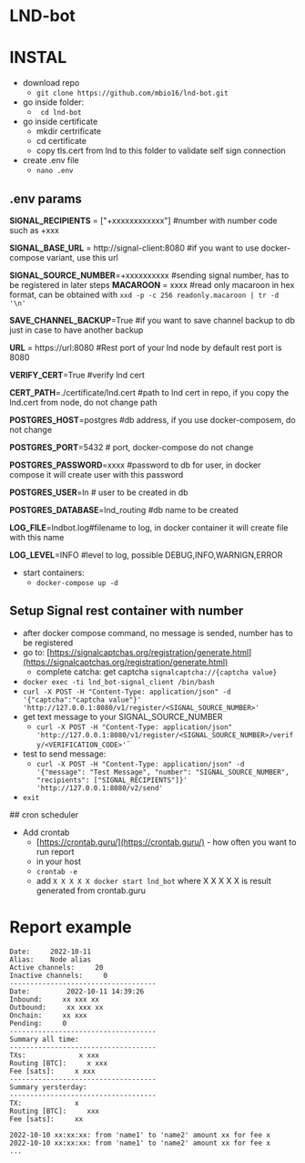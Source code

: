 # LND-bot

# INSTAL 

- download repo
    -   `git clone https://github.com/mbio16/lnd-bot.git`
- go inside folder:
    - ` cd lnd-bot`
- go inside certificate
    - mkdir certrificate
    - cd certificate
    - copy tls.cert from lnd to this folder to validate self sign connection
- create .env file
    - `nano .env`
## .env params


**SIGNAL_RECIPIENTS** = ["+xxxxxxxxxxxx"] #number with number code such as +xxx

**SIGNAL_BASE_URL** = http://signal-client:8080 #if you want to use docker-compose variant, use this url

**SIGNAL_SOURCE_NUMBER**=+xxxxxxxxxx #sending signal number, has to be registered in later steps
**MACAROON** = xxxx #read only macaroon in hex format, can be obtained with `xxd -p -c 256 readonly.macaroon | tr -d '\n'`

**SAVE_CHANNEL_BACKUP**=True #if you want to save channel backup to db just in case to have another backup

**URL** = https://url:8080 #Rest port of your lnd node by default rest port is 8080

**VERIFY_CERT**=True #verify lnd cert 

**CERT_PATH**=./certificate/lnd.cert #path to lnd cert in repo, if you copy the lnd.cert from node, do not change path 

**POSTGRES_HOST**=postgres #db address, if you use docker-composem, do not change

**POSTGRES_PORT**=5432 # port, docker-compose do not change

**POSTGRES_PASSWORD**=xxxx #password to db for user, in docker compose it will create user with this password

**POSTGRES_USER**=ln # user to be created in db

**POSTGRES_DATABASE**=lnd_routing #db name to be created 

**LOG_FILE**=lndbot.log#filename to log, in docker container it will create file with this name

**LOG_LEVEL**=INFO #level to log, possible DEBUG,INFO,WARNIGN,ERROR

- start containers:
    - `docker-compose up -d`
## Setup Signal rest container with number
- after docker compose command, no message is sended, number has to be registered
- go to: [https://signalcaptchas.org/registration/generate.html](https://signalcaptchas.org/registration/generate.html)
    - complete catcha: get captcha `signalcaptcha://{captcha value} `
- `docker exec -ti lnd_bot-signal_client /bin/bash`
- `curl -X POST -H "Content-Type: application/json" -d '{"captcha":"captcha value"}' 'http://127.0.0.1:8080/v1/register/<SIGNAL_SOURCE_NUMBER>'`
- get text message to your SIGNAL_SOURCE_NUMBER
    - `curl -X POST -H "Content-Type: application/json" 'http://127.0.0.1:8080/v1/register/<SIGNAL_SOURCE_NUMBER>/verify/<VERIFICATION_CODE>'`¨
- test to send message: 
    - `curl -X POST -H "Content-Type: application/json" -d '{"message": "Test Message", "number": "SIGNAL_SOURCE_NUMBER", "recipients": ["SIGNAL_RECIPIENTS"]}' 'http://127.0.0.1:8080/v2/send'`
- `exit`

## cron scheduler
- Add crontab 
    - [https://crontab.guru/](https://crontab.guru/) - how often you want to run report
    - in your host
    - `crontab -e`
    - add `X X X X X docker start lnd_bot` where X X X X X is result generated from crontab.guru

# Report example
```
Date:     2022-10-11
Alias:    Node alias
Active channels:     20
Inactive channels:     0
------------------------------------
Date:         2022-10-11 14:39:26 
Inbound:     xx xxx xx 
Outbound:     xx xxx xx 
Onchain:     xx xxx 
Pending:     0 
------------------------------------
Summary all time:
------------------------------------
TXs:             x xxx
Routing [BTC]:     x xxx
Fee [sats]:     x xxx
------------------------------------
Summary yersterday:
------------------------------------
TX:             x
Routing [BTC]:     xxx
Fee [sats]:     xx

2022-10-10 xx:xx:xx: from 'name1' to 'name2' amount xx for fee x
2022-10-10 xx:xx:xx: from 'name1' to 'name2' amount xx for fee x
...
```
